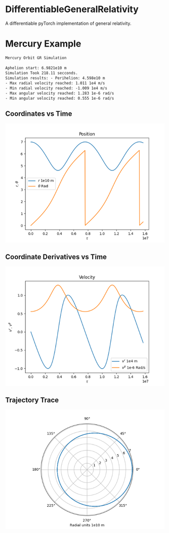 # DifferentiableGeneralRelativity
A differentiable pyTorch implementation of general relativity.

<h1>Mercury Example</h1>

```
Mercury Orbit GR Simulation

Aphelion start: 6.9821e10 m
Simulation Took 218.11 secconds.
Simulation results: - Perihelion: 4.598e10 m
- Max radial velocity reached: 1.011 1e4 m/s
- Min radial velocity reached: -1.009 1e4 m/s
- Max angular velocity reached: 1.283 1e-6 rad/s
- Min angular velocity reached: 0.555 1e-6 rad/s
```

<h2>Coordinates vs Time</h2>

![Alt Text](/Experiments/MercuryExample/Figure_1.png?raw=true "Coordinates vs Time")

<h2>Coordinate Derivatives vs Time</h2>

![Alt Text](/Experiments/MercuryExample/Figure_2.png?raw=true "Coordinate Derivatives vs Time")

<h2>Trajectory Trace</h2>

![Alt Text](/Experiments/MercuryExample/Figure_3.png?raw=true "Trajectory Trace")
